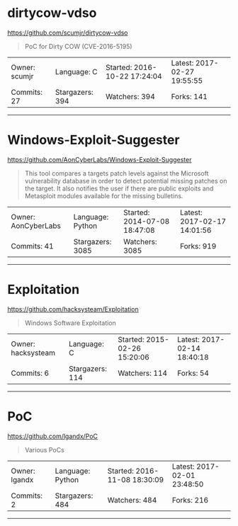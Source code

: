 # dirtycow-vdso

https://github.com/scumjr/dirtycow-vdso
<blockquote>
PoC for Dirty COW (CVE-2016-5195)
</blockquote>

<table>
<tr><td>Owner: scumjr</td>
    <td>Language: C</td>
    <td>Started: 2016-10-22 17:24:04</td>
    <td>Latest: 2017-02-27 19:55:55</td></tr>
<tr><td>Commits: 27</td>
    <td>Stargazers: 394</td>
    <td>Watchers: 394</td>
    <td>Forks: 141</td></tr>
</table>

---

# Windows-Exploit-Suggester

https://github.com/AonCyberLabs/Windows-Exploit-Suggester
<blockquote>
This tool compares a targets patch levels against the Microsoft vulnerability database in order to detect potential missing patches on the target. It also notifies the user if there are public exploits and Metasploit modules available for the missing bulletins.
</blockquote>

<table>
<tr><td>Owner: AonCyberLabs</td>
    <td>Language: Python</td>
    <td>Started: 2014-07-08 18:47:08</td>
    <td>Latest: 2017-02-17 14:01:56</td></tr>
<tr><td>Commits: 41</td>
    <td>Stargazers: 3085</td>
    <td>Watchers: 3085</td>
    <td>Forks: 919</td></tr>
</table>

---

# Exploitation

https://github.com/hacksysteam/Exploitation
<blockquote>
Windows Software Exploitation
</blockquote>

<table>
<tr><td>Owner: hacksysteam</td>
    <td>Language: C</td>
    <td>Started: 2015-02-26 15:20:06</td>
    <td>Latest: 2017-02-14 18:40:18</td></tr>
<tr><td>Commits: 6</td>
    <td>Stargazers: 114</td>
    <td>Watchers: 114</td>
    <td>Forks: 54</td></tr>
</table>

---

# PoC

https://github.com/lgandx/PoC
<blockquote>
Various PoCs
</blockquote>

<table>
<tr><td>Owner: lgandx</td>
    <td>Language: Python</td>
    <td>Started: 2016-11-08 18:30:09</td>
    <td>Latest: 2017-02-01 23:48:50</td></tr>
<tr><td>Commits: 2</td>
    <td>Stargazers: 484</td>
    <td>Watchers: 484</td>
    <td>Forks: 216</td></tr>
</table>

---

